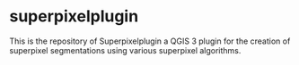 # superpixelplugin
This is the repository of Superpixelplugin a QGIS 3 plugin for the creation of superpixel segmentations using various superpixel algorithms. 
